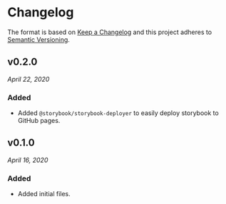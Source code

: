 # Changelog

The format is based on [Keep a Changelog](http://keepachangelog.com/en/1.0.0/)
and this project adheres to [Semantic Versioning](http://semver.org/spec/v2.0.0.html).

v0.2.0
------------------------------
*April 22, 2020*

### Added
- Added `@storybook/storybook-deployer` to easily deploy storybook to GitHub pages.

v0.1.0
------------------------------
*April 16, 2020*

### Added
- Added initial files.
